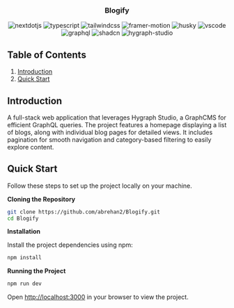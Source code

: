 <div align="center">
  <h3 align="center">Blogify</h3>
   <div>
<img src="https://img.shields.io/badge/-Next_JS-black?style=for-the-badge&logoColor=white&logo=nextdotjs&color=000000" alt="nextdotjs" />
<img src="https://img.shields.io/badge/-TypeScript-black?style=for-the-badge&logoColor=white&logo=typescript&color=3178C6" alt="typescript" />
<img src="https://img.shields.io/badge/-Tailwind%20CSS-black?style=for-the-badge&logoColor=white&logo=tailwindcss&color=38B2AC" alt="tailwindcss" />
<img src="https://img.shields.io/badge/-Framer%20Motion-black?style=for-the-badge&logoColor=white&logo=framer&color=00D084" alt="framer-motion" />
<img src="https://img.shields.io/badge/-Husky-black?style=for-the-badge&logoColor=white&logo=husky&color=29C88E" alt="husky" />
<img src="https://img.shields.io/badge/-VS%20Code-black?style=for-the-badge&logoColor=white&logo=visual-studio-code&color=007ACC" alt="vscode" />
<img src="https://img.shields.io/badge/-GraphQL-black?style=for-the-badge&logoColor=white&logo=graphql&color=E10098" alt="graphql" />
<img src="https://img.shields.io/badge/-ShadCN-black?style=for-the-badge&logoColor=white&logo=shadcn&color=6C63FF" alt="shadcn" />
<img src="https://img.shields.io/badge/-Hygraph%20Studio-black?style=for-the-badge&logoColor=white&logo=hygraph&color=6F42C1" alt="hygraph-studio" />

  </div>
</div>

## <a name="table">Table of Contents</a>

1. [Introduction](#introduction)
2. [Quick Start](#quick-start)

## <a name="introduction">Introduction</a>

A full-stack web application that leverages Hygraph Studio, a GraphCMS for efficient GraphQL queries. The project features a homepage displaying a list of blogs, along with individual blog pages for detailed views. It includes pagination for smooth navigation and category-based filtering to easily explore content.

## <a name="quick-start">Quick Start</a>

Follow these steps to set up the project locally on your machine.

**Cloning the Repository**

```bash
git clone https://github.com/abrehan2/Blogify.git
cd Blogify
```

**Installation**

Install the project dependencies using npm:

```bash
npm install
```

**Running the Project**

```bash
npm run dev
```

Open [http://localhost:3000](http://localhost:3000) in your browser to view the project.

